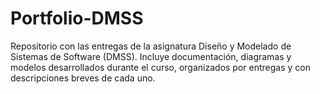 # Portfolio-DMSS
Repositorio con las entregas de la asignatura Diseño y Modelado de Sistemas de Software (DMSS). Incluye documentación, diagramas y modelos desarrollados durante el curso, organizados por entregas y con descripciones breves de cada uno.
